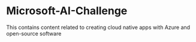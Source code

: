 # Microsoft-AI-Challenge

This contains content related to creating cloud native apps with Azure and open-source software
